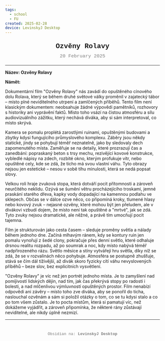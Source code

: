 ```yaml
---
tags:
  - school
  - FU
created: 2025-02-28
device: LevinskyJ Desktop
---
```

<div style="text-align: center; font-size: 1.6em; font-weight: bold; padding: 10px 0; font-family: Courier New">
  Ozvěny Rolavy
</div>

<div style="text-align: center; color: gray; font-size: 1.1em; margin-bottom: 20px; font-family: Courier New">  20 February 2025
</div>

---

**Název: Ozvěny Rolavy**

**Námět:**

Dokumentární film "Ozvěny Rolavy" nás zavádí do opuštěného cínového dolu Rolava, který se během druhé světové války proměnil v zajatecký tábor – místo plné neviditelného utrpení a zamlčených příběhů. Tento film není klasickým dokumentem: neobsahuje žádné výpovědi pamětníků, rozhovory s historiky ani vyprávění faktů. Místo toho vsází na čistou atmosféru a sílu audiovizuálního zážitku, který nechává diváka, aby si sám interpretoval, co místo skrývá.

Kamera se pomalu proplétá zarostlými ruinami, opuštěnými budovami a zbytky kdysi fungujícího průmyslového komplexu. Záběry jsou někdy statické, jindy se pohybují téměř neznatelně, jako by sledovaly dech zapomenutého místa. Zaměřuje se na detaily, které prozrazují čas a zanedbání: popraskaný beton s trsy mechu, rezivějící kovové konstrukce, vybledlé nápisy na zdech, rozbité okno, kterým profukuje vítr, nebo opuštěné cely, kde se zdá, že ticho má svou vlastní váhu. Tyto obrazy nejsou jen estetické – nesou v sobě tíhu minulosti, která se nedá popsat slovy.

Velkou roli hraje zvuková stopa, která dotváří pocit přítomnosti a zároveň neurčitého neklidu. Ozývá se šumění větru procházejícího troskami, jemné praskání starého dřeva, kapky vody dopadající na kamennou podlahu ve sklepech. Občas se v dálce ozve něco, co připomíná kroky, tlumené hlasy nebo kovový zvuk – nejasné ozvěny, které mohou být jen přeludem, ale v divákovi vzbudí dojem, že místo není tak opuštěné a "mrtvé", jak se zdá. Tyto zvuky nejsou dramatické, ale něžné, a právě tím umocňují pocit tajemna.

Film je strukturován jako cesta časem – sleduje proměny světla a nálady během jednoho dne. Začíná mlhavým ránem, kdy se kontury ruin jen pomalu vynořují z šedé clony, pokračuje přes denní světlo, které odhaluje drsnou realitu rozpadu, až po soumrak a noc, kdy místo nabývá téměř nadpřirozeného rázu. Světlo měsíce a stíny vytvářejí hru světla, díky níž se zdá, že se v rozvalinách něco pohybuje. Atmosféra se postupně zhušťuje, stává se čím dál tíživější, až divák skoro fyzicky cítí váhu nevyslovených příběhů – beze slov, bez explicitních vysvětlení.

"Ozvěny Rolavy" je víc než jen portrét jednoho místa. Je to zamyšlení nad pomíjivostí lidských dějin, nad tím, jak čas překrývá stopy po radosti i bolesti, a nad mlčenlivou výmluvností opuštěných prostor. Film nenabízí odpovědi ani závěry – místo toho zve diváka, aby se ponořil do ticha, naslouchal ozvěnám a sám si položil otázky o tom, co se tu kdysi stalo a co po tom všem zůstalo. Je to pocta místům, která si pamatují víc, než dokážeme vyjádřit, a zároveň připomínka, že některé rány zůstávají neviditelné, ale nikdy úplně nezmizí.

---

<div style="text-align: center; color: gray; font-size: 0.9em; margin-top: 40px; font-family: Courier New">
  Obsidian na: <strong>LevinskyJ Desktop</strong>
</div>
